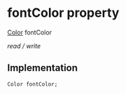 


# fontColor property






[Color](https://api.flutter.dev/flutter/dart-ui/Color-class.html) fontColor
  
_read / write_






## Implementation

```dart
Color fontColor;


```







